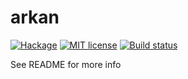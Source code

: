 # arkan

[![Hackage](https://img.shields.io/hackage/v/arkan.svg)](https://hackage.haskell.org/package/arkan)
[![MIT license](https://img.shields.io/badge/license-MIT-blue.svg)](LICENSE)
[![Build status](https://secure.travis-ci.org/chessai/arkan.svg)](https://travis-ci.org/chessai/arkan)

See README for more info